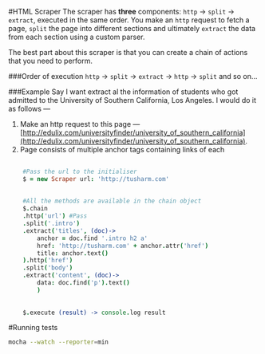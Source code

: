 
#HTML Scraper
The scraper has **three** components: `http` → `split` → `extract`, executed in the same order. You make an `http` request to fetch a page, `split` the page into different sections and ultimately `extract` the data from each section using a custom parser.

The best part about this scraper is that you can create a chain of actions that you need to perform.

###Order of execution
`http` → `split` → `extract` → `http` → `split` and so on…

###Example
Say I  want extract al the information of students who got admitted to the University of Southern California, Los Angeles. I would do it as follows —

1. Make an http request to this page —
	[http://edulix.com/universityfinder/university_of_southern_california](http://edulix.com/universityfinder/university_of_southern_california). 
2. Page consists of multiple anchor tags containing links of each





```coffeescript
	
	#Pass the url to the initialiser
	$ = new Scraper url: 'http://tusharm.com'
	
	
	#All the methods are available in the chain object
	$.chain
	.http('url') #Pass
	.split('.intro')
	.extract('titles', (doc)->
		anchor = doc.find '.intro h2 a'
		href: 'http://tusharm.com' + anchor.attr('href')
		title: anchor.text()
	).http('href')
	.split('body')
	.extract('content', (doc)->
		data: doc.find('p').text()
		)
	
	
	$.execute (result) -> console.log result
```


#Running tests
```sh
mocha --watch --reporter=min
```
